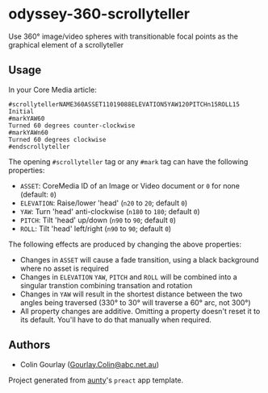 # odyssey-360-scrollyteller

Use 360° image/video spheres with transitionable focal points as the graphical element of a scrollyteller

## Usage

In your Core Media article:

```
#scrollytellerNAME360ASSET11019088ELEVATION5YAW120PITCHn15ROLL15
Initial
#markYAW60
Turned 60 degrees counter-clockwise
#markYAWn60
Turned 60 degrees clockwise
#endscrollyteller
```

The opening `#scrollyteller` tag or any `#mark` tag can have the following properties:

- `ASSET`: CoreMedia ID of an Image or Video document or `0` for none (default: `0`)
- `ELEVATION`: Raise/lower 'head' (`n20` to `20`; default `0`)
- `YAW`: Turn 'head' anti-clockwise (`n180` to `180`; default `0`)
- `PITCH`: Tilt 'head' up/down (`n90` to `90`; default `0`)
- `ROLL`: Tilt 'head' left/right (`n90` to `90`; default `0`)

The following effects are produced by changing the above properties:

- Changes in `ASSET` will cause a fade transition, using a black background where no asset is required
- Changes in `ELEVATION` `YAW`, `PITCH` and `ROLL` will be combined into a singular transtion combining transation and rotation
- Changes in `YAW` will result in the shortest distance between the two angles being traversed (330° to 30° will traverse a 60° arc, not 300°)
- All property changes are additive. Omitting a property doesn't reset it to its default. You'll have to do that manually when required.

## Authors

- Colin Gourlay ([Gourlay.Colin@abc.net.au](mailto:Gourlay.Colin@abc.net.au))

Project generated from [aunty](https://github.com/abcnews/aunty)'s `preact` app template.
